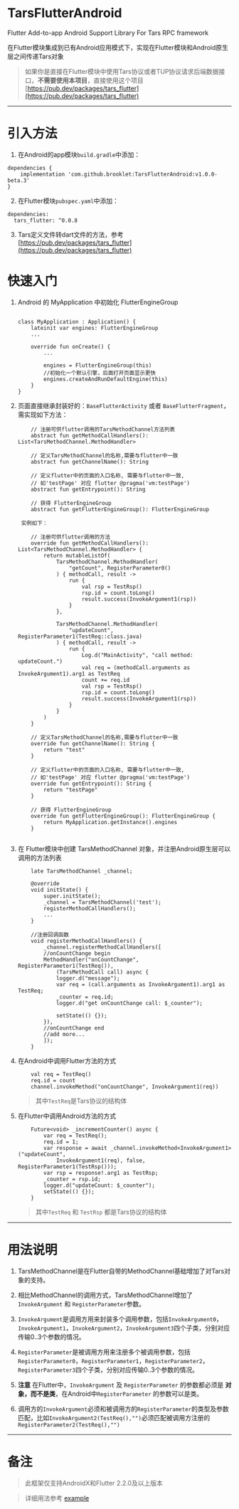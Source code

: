 # TarsFlutterAndroid

Flutter Add-to-app Android Support Library For Tars RPC framework

在Flutter模块集成到已有Android应用模式下，实现在Flutter模块和Android原生层之间传递Tars对象

> 如果你是直接在Flutter模块中使用Tars协议或者TUP协议请求后端数据接口，**不需要使用本项目**，直接使用这个项目[https://pub.dev/packages/tars_flutter](https://pub.dev/packages/tars_flutter)

---

# 引入方法

1. 在Android的app模块`build.gradle`中添加：

```
dependencies {
    implementation 'com.github.brooklet:TarsFlutterAndroid:v1.0.0-beta.3'
}
```

2. 在Flutter模块`pubspec.yaml`中添加：

```
dependencies:
  tars_flutter: ^0.0.8

```

3. Tars定义文件转dart文件的方法，参考 [https://pub.dev/packages/tars_flutter](https://pub.dev/packages/tars_flutter)



# 快速入门

1. Android 的 MyApplication 中初始化 FlutterEngineGroup

    ```

    class MyApplication : Application() {
        lateinit var engines: FlutterEngineGroup
        ...

        override fun onCreate() {
            ...

            engines = FlutterEngineGroup(this)
            //初始化一个默认引擎，后面打开页面显示更快
            engines.createAndRunDefaultEngine(this)
        }
    }

    ```


2. 页面直接继承封装好的：`BaseFlutterActivity` 或者 `BaseFlutterFragment`，需实现如下方法：

    ```
        // 注册可供flutter调用的TarsMethodChannel方法列表
        abstract fun getMethodCallHandlers(): List<TarsMethodChannel.MethodHandler>

        // 定义TarsMethodChannel的名称,需要与flutter中一致
        abstract fun getChannelName(): String

        // 定义flutter中的页面的入口名称, 需要与flutter中一致,
        // 如'testPage' 对应 flutter @pragma('vm:testPage')
        abstract fun getEntrypoint(): String

        // 获得 FlutterEngineGroup
        abstract fun getFlutterEngineGroup(): FlutterEngineGroup

    ```

        实例如下：

    ```
        // 注册可供flutter调用的方法
        override fun getMethodCallHandlers(): List<TarsMethodChannel.MethodHandler> {
            return mutableListOf(
                TarsMethodChannel.MethodHandler(
                    "getCount", RegisterParameter0()
                ) { methodCall, result ->
                    run {
                        val rsp = TestRsp()
                        rsp.id = count.toLong()
                        result.success(InvokeArgument1(rsp))
                    }
                },

                TarsMethodChannel.MethodHandler(
                    "updateCount", RegisterParameter1(TestReq::class.java)
                ) { methodCall, result ->
                    run {
                        Log.d("MainActivity", "call method: updateCount.")
                        val req = (methodCall.arguments as InvokeArgument1).arg1 as TestReq
                        count += req.id
                        val rsp = TestRsp()
                        rsp.id = count.toLong()
                        result.success(InvokeArgument1(rsp))
                    }
                }
            )
        }

        // 定义TarsMethodChannel的名称,需要与flutter中一致
        override fun getChannelName(): String {
            return "test"
        }
        
        // 定义flutter中的页面的入口名称, 需要与flutter中一致,
        // 如'testPage' 对应 flutter @pragma('vm:testPage')
        override fun getEntrypoint(): String {
            return "testPage"
        }

        // 获得 FlutterEngineGroup
        override fun getFlutterEngineGroup(): FlutterEngineGroup {
            return MyApplication.getInstance().engines
        }


    ```

3. 在 Flutter模块中创建 TarsMethodChannel 对象，并注册Android原生层可以调用的方法列表

    ```
        late TarsMethodChannel _channel;

        @override
        void initState() {
            super.initState();
            _channel = TarsMethodChannel('test');
            registerMethodCallHandlers();
            ...
        }

        //注册回调函数
        void registerMethodCallHandlers() {
            _channel.registerMethodCallHandlers([
            //onCountChange begin
            MethodHandler("onCountChange", RegisterParameter1(TestReq()),
                (TarsMethodCall call) async {
                logger.d("message");
                var req = (call.arguments as InvokeArgument1).arg1 as TestReq;
                _counter = req.id;
                logger.d("get onCountChange call: $_counter");

                setState(() {});
            }),
            //onCountChange end
            //add more...
            ]);
        }

    ```

4. 在Android中调用Flutter方法的方式

    ```
        val req = TestReq()
        req.id = count
        channel.invokeMethod("onCountChange", InvokeArgument1(req))
    ```

    > 其中`TestReq`是Tars协议的结构体

5. 在Flutter中调用Android方法的方式

    ```
        Future<void> _incrementCounter() async {
            var req = TestReq();
            req.id = 1;
            var response = await _channel.invokeMethod<InvokeArgument1>("updateCount",
                InvokeArgument1(req), false, RegisterParameter1(TestRsp()));
            var rsp = response!.arg1 as TestRsp;
            _counter = rsp.id;
            logger.d("updateCount: $_counter");
            setState(() {});
        }
    ```

    > 其中`TestReq` 和 `TestRsp` 都是Tars协议的结构体

---

# 用法说明

1. TarsMethodChannel是在Flutter自带的MethodChannel基础增加了对Tars对象的支持。

2. 相比MethodChannel的调用方式，TarsMethodChannel增加了`InvokeArgument` 和 `RegisterParameter`参数。

3. `InvokeArgument`是调用方用来封装多个调用参数，包括`InvokeArgument0`，`InvokeArgument1`，`InvokeArgument2`，`InvokeArgument3`四个子类，分别对应传输0..3个参数的情况。

4. `RegisterParameter`是被调用方用来注册多个被调用参数，包括`RegisterParameter0`，`RegisterParameter1`，`RegisterParameter2`，`RegisterParameter3`四个子类，分别对应传输0..3个参数的情况。

5. **注意** 在Flutter中，`InvokeArgument` 及 `RegisterParameter` 的参数都必须是 **对象，而不是类**，在Android中`RegisterParameter` 的参数可以是类。

6. 调用方的`InvokeArgument`必须和被调用方的`RegisterParameter`的类型及参数匹配，比如`InvokeArgument2(TestReq(),"")`必须匹配被调用方注册的`RegisterParameter2(TestReq(),"")`

---

# 备注

> 此框架仅支持AndroidX和Flutter 2.2.0及以上版本

> 详细用法参考 [example](./example)
